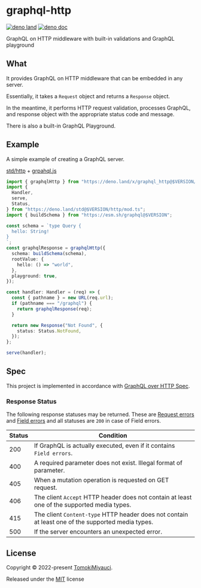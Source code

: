 # graphql-http

[![deno land](http://img.shields.io/badge/available%20on-deno.land/x-lightgrey.svg?logo=deno&labelColor=black&color=black)](https://deno.land/x/graphql_http)
[![deno doc](https://img.shields.io/badge/deno-doc-black)](https://doc.deno.land/https/deno.land/x/graphql_http/mod.ts)

GraphQL on HTTP middleware with built-in validations and GraphQL playground

## What

It provides GraphQL on HTTP middleware that can be embedded in any server.

Essentially, it takes a `Request` object and returns a `Response` object.

In the meantime, it performs HTTP request validation, processes GraphQL, and
response object with the appropriate status code and message.

There is also a built-in GraphQL Playground.

## Example

A simple example of creating a GraphQL server.

[std/http](https://deno.land/std/http) +
[grpahql.js](https://github.com/graphql/graphql-js)

```ts
import { graphqlHttp } from "https://deno.land/x/graphql_http@$VERSION/mod.ts";
import {
  Handler,
  serve,
  Status,
} from "https://deno.land/std@$VERSION/http/mod.ts";
import { buildSchema } from "https://esm.sh/graphql@$VERSION";

const schema = `type Query {
  hello: String!
}
`;
const graphqlResponse = graphqlHttp({
  schema: buildSchema(schema),
  rootValue: {
    hello: () => "world",
  },
  playground: true,
});

const handler: Handler = (req) => {
  const { pathname } = new URL(req.url);
  if (pathname === "/graphql") {
    return graphqlResponse(req);
  }

  return new Response("Not Found", {
    status: Status.NotFound,
  });
};

serve(handler);
```

## Spec

This project is implemented in accordance with
[GraphQL over HTTP Spec](https://graphql.github.io/graphql-over-http/).

### Response Status

The following response statuses may be returned. These are
[Request errors](https://spec.graphql.org/draft/#sec-Errors.Request-errors) and
[Field errors](https://spec.graphql.org/draft/#sec-Errors.Field-errors) and all
statuses are `200` in case of Field errors.

| Status | Condition                                                                                         |
| ------ | ------------------------------------------------------------------------------------------------- |
| 200    | If GraphQL is actually executed, even if it contains `Field errors`.                              |
| 400    | A required parameter does not exist. Illegal format of parameter.                                 |
| 405    | When a mutation operation is requested on GET request.                                            |
| 406    | The client `Accept` HTTP header does not contain at least one of the supported media types.       |
| 415    | The client `Content-type` HTTP header does not contain at least one of the supported media types. |
| 500    | If the server encounters an unexpected error.                                                     |

## License

Copyright © 2022-present [TomokiMiyauci](https://github.com/TomokiMiyauci).

Released under the [MIT](./LICENSE) license
